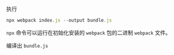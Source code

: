 执行

```js
npx webpack index.js --output bundle.js
```

`npx` 命令可以运行在初始化安装的 `webpack` 包的二进制 `webpack` 文件。

编译出 `bundle.js`